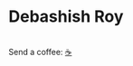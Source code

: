 # Debashish Roy
<br>
<div>Send a coffee: <a href="https://www.buymeacoffee.com/thedeba">☕️</a></div>
